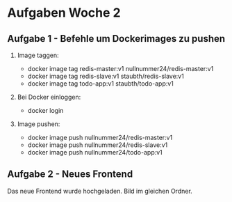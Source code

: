 # Aufgaben Woche 2
## Aufgabe 1 - Befehle um Dockerimages zu pushen
1. Image taggen:
    - docker image tag redis-master:v1 nullnummer24/redis-master:v1
    - docker image tag redis-slave:v1 staubth/redis-slave:v1
    - docker image tag todo-app:v1 staubth/todo-app:v1 
2. Bei Docker einloggen:
    - docker login
   
2. Image pushen: 
    - docker image push nullnummer24/redis-master:v1
    - docker image push nullnummer24/redis-slave:v1
    - docker image push nullnummer24/todo-app:v1

## Aufgabe 2 - Neues Frontend
Das neue Frontend wurde hochgeladen. Bild im gleichen Ordner. 

  
    


